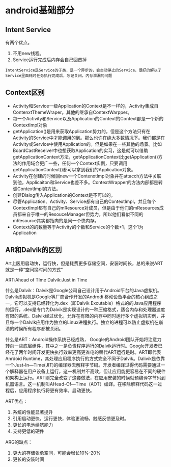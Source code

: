 # android基础部分

## Intent Service
有两个优点。

1. 不用new线程。
2. Service运行完成后内存会自己回首掉

```
IntentService是Service的子类，是一个异步的，会自动停止的Service，很好的解决了Service里面耗时任务执行完成后，忘记关闭。内存泄漏的问题
```


## Context区别
* Activity和Service一级Application的Context是不一样的，Activity集成自ContenxtThemeWraper。其他的继承自ContextWarpper。
* 每一个Activity和Service以及Application的Context的Context都是一个新的ContextImpl对象
* getApplication()是用来获取Application势力的，但是这个方法只有在Activity的Service中才能调用的到。那么也许在绝大多数情况下。我们都是在Activity或Service中使用Application的。但是如果在一些其他的场景。比如BoardCastReceiver中也想获取Application的实习，这是就可以借助getApplicationContext方法，getApplicationContext比getApplication()方法的作用域会更广一些，任何一个Context实例，只要调用getApplicationContext()都可以拿到我们的Application对象。
* Activity在创建的时候回new一个ContenxtImpl对象并在attacch方法中关联到他，Applicaiton和Service也差不多。ContextWrapper的方法内部都是转调ContextImpl的方法。
* 创建Dialog传入Application的Context是不可以的。
* 尽管Application、Activity、Service都有自己的ContextImpl，并且每个ContextImpl都有自己的mResource对成员，但是由于他们的mResources成员都来自于唯一的ResouceManager但势力，所以他们看似不同的mResource其实都指向的是同一个快内存。
* Context的的数量等于Activity的个数和Service的个数+1，这个1为Application

## AR和Dalvik的区别
Art上医用启动快，运行快，但是耗费更多存储空间，安装时间长，总的来说ART就是一种“空间换时间的方式”

ART:Ahead of TIme Dalvik:Just in Time

什么是Dalvik：Dalvik是Google公司自己设计用于Android平台的Java虚拟机。Dalvik虚拟机是Google等厂商合作开发的Androdi 移动设备平台的核心组成之一，它可以支持已经转化为.dex（即Dalvik Excutable）格式的的Java应用程序的运行，.dex是专门为Dalvik是实现设计的一种压缩格式，适合内存和处理器速度有限的系统。Dalvik经过优化，允许在有限的内存中同时运行多个虚拟机实例，并且每一个Dalvik应用作为独立的Linux进程执行。独立的进程可以防止虚拟机在崩溃的时候所有程序都被关闭。

什么是ART：Android操作系统已经成熟， Google的Android团队开始将注意力转向一些底层组件，其中之一是负责程序运行的Dalvik运行时。Google开发者已经花了两年时间开发更快执行效率更高更省电的替代ART运行是时。ART即代表Anrdoid Runtime，其处理应用程序执行的方式完全不同于Dalvik。Dalivik是依靠一个Just-In—Time(JIT)的编译器去解释字节码。开发者编译过得代码需要通过一个解释器在用户设备上运行，这一机制并不高效，但让应用能更容易在不同的硬件和架构上运行。ART则完全改变了这套做法，在应用安装的时候就预编译字节码到机器语言。这一机制叫AHead-Of—Time（AOT）编译。在移除解释代码这一过程后，应用程序执行将更有效率，启动更快。

ART优点：

1. 系统的性能显著提升
2. 引用启动更快，运行更快，体验更流畅，触感反馈更及时。
3. 更长的电池续航能力
4. 支持更低的硬件

ARG的缺点：

1. 更大的存储张勇空间，可能会增长10%-20%
2. 更长的安装时间
